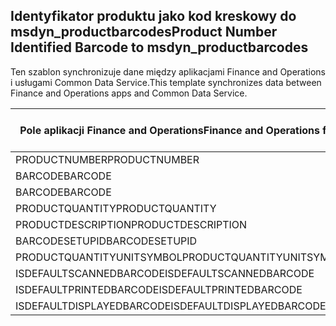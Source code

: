 ## <a name="product-number-identified-barcode-to-msdyn_productbarcodes"></a><span data-ttu-id="86610-101">Identyfikator produktu jako kod kreskowy do msdyn_productbarcodes</span><span class="sxs-lookup"><span data-stu-id="86610-101">Product Number Identified Barcode to msdyn_productbarcodes</span></span>

<span data-ttu-id="86610-102">Ten szablon synchronizuje dane między aplikacjami Finance and Operations i usługami Common Data Service.</span><span class="sxs-lookup"><span data-stu-id="86610-102">This template synchronizes data between Finance and Operations apps and Common Data Service.</span></span>

<span data-ttu-id="86610-103">Pole aplikacji Finance and Operations</span><span class="sxs-lookup"><span data-stu-id="86610-103">Finance and Operations field</span></span> | <span data-ttu-id="86610-104">Typ mapy</span><span class="sxs-lookup"><span data-stu-id="86610-104">Map type</span></span> | <span data-ttu-id="86610-105">Inne pole rozwiązania Dynamics 365</span><span class="sxs-lookup"><span data-stu-id="86610-105">Other Dynamics 365 field</span></span> | <span data-ttu-id="86610-106">Wartość domyślna</span><span class="sxs-lookup"><span data-stu-id="86610-106">Default value</span></span>
---|---|---|---
<span data-ttu-id="86610-107">PRODUCTNUMBER</span><span class="sxs-lookup"><span data-stu-id="86610-107">PRODUCTNUMBER</span></span> | > | <span data-ttu-id="86610-108">msdyn_productnumberid.msdyn_productnumber</span><span class="sxs-lookup"><span data-stu-id="86610-108">msdyn_productnumberid.msdyn_productnumber</span></span> | 
<span data-ttu-id="86610-109">BARCODE</span><span class="sxs-lookup"><span data-stu-id="86610-109">BARCODE</span></span> | > | <span data-ttu-id="86610-110">msdyn_name</span><span class="sxs-lookup"><span data-stu-id="86610-110">msdyn_name</span></span> | 
<span data-ttu-id="86610-111">BARCODE</span><span class="sxs-lookup"><span data-stu-id="86610-111">BARCODE</span></span> | > | <span data-ttu-id="86610-112">msdyn_barcode</span><span class="sxs-lookup"><span data-stu-id="86610-112">msdyn_barcode</span></span> | 
<span data-ttu-id="86610-113">PRODUCTQUANTITY</span><span class="sxs-lookup"><span data-stu-id="86610-113">PRODUCTQUANTITY</span></span> | > | <span data-ttu-id="86610-114">msdyn_productquantity</span><span class="sxs-lookup"><span data-stu-id="86610-114">msdyn_productquantity</span></span> | 
<span data-ttu-id="86610-115">PRODUCTDESCRIPTION</span><span class="sxs-lookup"><span data-stu-id="86610-115">PRODUCTDESCRIPTION</span></span> | > | <span data-ttu-id="86610-116">msdyn_productdescription</span><span class="sxs-lookup"><span data-stu-id="86610-116">msdyn_productdescription</span></span> | 
<span data-ttu-id="86610-117">BARCODESETUPID</span><span class="sxs-lookup"><span data-stu-id="86610-117">BARCODESETUPID</span></span> | > | <span data-ttu-id="86610-118">msdyn_barcodesetupid</span><span class="sxs-lookup"><span data-stu-id="86610-118">msdyn_barcodesetupid</span></span> | 
<span data-ttu-id="86610-119">PRODUCTQUANTITYUNITSYMBOL</span><span class="sxs-lookup"><span data-stu-id="86610-119">PRODUCTQUANTITYUNITSYMBOL</span></span> | > | <span data-ttu-id="86610-120">msdyn_unitofmeasureid.msdyn_symbol</span><span class="sxs-lookup"><span data-stu-id="86610-120">msdyn_unitofmeasureid.msdyn_symbol</span></span> | 
<span data-ttu-id="86610-121">ISDEFAULTSCANNEDBARCODE</span><span class="sxs-lookup"><span data-stu-id="86610-121">ISDEFAULTSCANNEDBARCODE</span></span> | >> | <span data-ttu-id="86610-122">msdyn_isdefaultscannedbarcode</span><span class="sxs-lookup"><span data-stu-id="86610-122">msdyn_isdefaultscannedbarcode</span></span> | 
<span data-ttu-id="86610-123">ISDEFAULTPRINTEDBARCODE</span><span class="sxs-lookup"><span data-stu-id="86610-123">ISDEFAULTPRINTEDBARCODE</span></span> | >> | <span data-ttu-id="86610-124">msdyn_isdefaultprintedbarcode</span><span class="sxs-lookup"><span data-stu-id="86610-124">msdyn_isdefaultprintedbarcode</span></span> | 
<span data-ttu-id="86610-125">ISDEFAULTDISPLAYEDBARCODE</span><span class="sxs-lookup"><span data-stu-id="86610-125">ISDEFAULTDISPLAYEDBARCODE</span></span> | >> | <span data-ttu-id="86610-126">msdyn_isdefaultdisplayedbarcode</span><span class="sxs-lookup"><span data-stu-id="86610-126">msdyn_isdefaultdisplayedbarcode</span></span> | 
